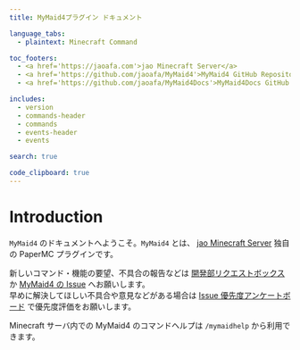 ```yaml
---
title: MyMaid4プラグイン ドキュメント

language_tabs:
  - plaintext: Minecraft Command

toc_footers:
  - <a href='https://jaoafa.com'>jao Minecraft Server</a>
  - <a href='https://github.com/jaoafa/MyMaid4'>MyMaid4 GitHub Repository</a>
  - <a href='https://github.com/jaoafa/MyMaid4Docs'>MyMaid4Docs GitHub Repository</a>

includes:
  - version
  - commands-header
  - commands
  - events-header
  - events

search: true

code_clipboard: true
---
```


# Introduction

`MyMaid4` のドキュメントへようこそ。`MyMaid4` とは、 [jao Minecraft Server](https://jaoafa.com) 独自の PaperMC プラグインです。

新しいコマンド・機能の要望、不具合の報告などは [開発部リクエストボックス](https://forms.gle/EZGVhKdbryfW5fCm8) か [MyMaid4 の Issue](https://github.com/jaoafa/MyMaid4/issues) へお願いします。  
早めに解決してほしい不具合や意見などがある場合は [Issue 優先度アンケートボード](https://dev.jaoafa.com/issue-board/) で優先度評価をお願いします。

Minecraft サーバ内での MyMaid4 のコマンドヘルプは `/mymaidhelp` から利用できます。
